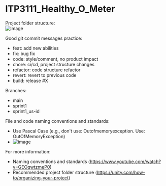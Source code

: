 # ITP3111_Healthy_O_Meter

Project folder structure: <br>
![image](https://github.com/pangkaho14/ITP3111_Healthy_O_Meter/assets/71180280/981ead46-a150-49bd-9309-01f346a6f18c)

Good git commit messages practice:
- feat: add new abilities
- fix: bug fix
- code: style/comment, no product impact
- chore: ci/cd, project structure changes
- refactor: code structure refactor
- revert: revert to previous code
- build: release #X

Branches:
- main
- sprint1
- sprint1_us-id

File and code naming conventions and standards:
- Use Pascal Case (e.g., don't use: Outofmemoryexception. Use: OutOfMemoryException)
- ![image](https://github.com/pangkaho14/ITP3111_Healthy_O_Meter/assets/71180280/6a9d3368-153e-4c93-b8b8-d78e5df1af32)

For more information:
- Naming conventions and standards (https://www.youtube.com/watch?v=GEOqwtzmeP0)
- Recommended project folder structure (https://unity.com/how-to/organizing-your-project)
